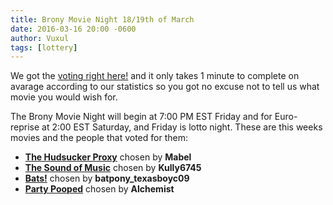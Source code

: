 ```yaml
---
title: Brony Movie Night 18/19th of March
date: 2016-03-16 20:00 -0600
author: Vuxul
tags: [lottery]
---
```

We got the [voting right here!][lotto] and it only takes 1 minute to complete on avarage according to our statistics so you got no excuse not to tell us what movie you would wish for.

The Brony Movie Night will begin at 7:00 PM EST Friday and for Euro-reprise at 2:00 EST Saturday, and Friday is lotto night.
These are this weeks movies and the people that voted for them:

 - **[The Hudsucker Proxy][m1]** chosen by **Mabel**
 - **[The Sound of Music][m2]** chosen by **Kully6745**
 - **[Bats!][p1]** chosen by **batpony_texasboyc09**
 - **[Party Pooped][p2]** chosen by **Alchemist**

[m1]: http://www.imdb.com/title/tt0110074/
[m2]: http://www.imdb.com/title/tt0059742/
[p1]: http://mlp.wikia.com/wiki/Bats!
[p2]: http://mlp.wikia.com/wiki/Party_pooped
[lotto]: https://bronystate.typeform.com/to/lnsEhW
